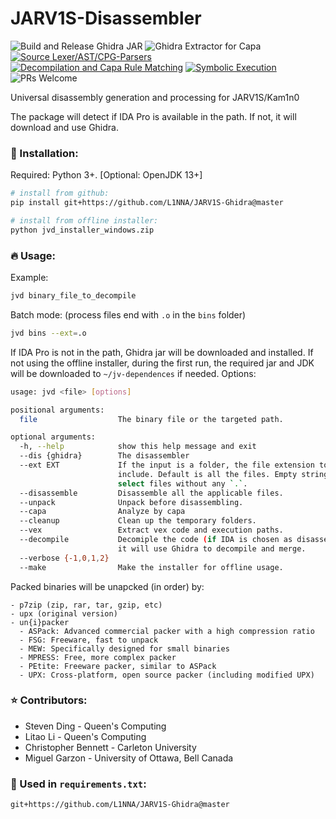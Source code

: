 # JARV1S-Disassembler

 ![Build and Release Ghidra JAR](https://github.com/L1NNA/JARV1S-Disassembler/workflows/Build%20and%20Release%20Ghidra%20JAR/badge.svg) ![Ghidra Extractor for Capa](https://github.com/L1NNA/JARV1S-Disassembler/workflows/Ghidra%20Extractor%20for%20Capa/badge.svg) [![Source Lexer/AST/CPG-Parsers](https://github.com/L1NNA/JARV1S-Disassembler/actions/workflows/src-lexer-ast.yml/badge.svg)](https://github.com/L1NNA/JARV1S-Disassembler/actions/workflows/src-lexer-ast.yml) [![Decompilation and Capa Rule Matching](https://github.com/L1NNA/JARV1S-Disassembler/actions/workflows/decompile-capa-rules.yml/badge.svg)](https://github.com/L1NNA/JARV1S-Disassembler/actions/workflows/decompile-capa-rules.yml) [![Symbolic Execution](https://github.com/L1NNA/JARV1S-Disassembler/actions/workflows/vex.yml/badge.svg)](https://github.com/L1NNA/JARV1S-Disassembler/actions/workflows/vex.yml) ![PRs Welcome](https://img.shields.io/badge/PRs-welcome-brightgreen.svg?&maxAge=86400)

Universal disassembly generation and processing for JARV1S/Kam1n0

The package will detect if IDA Pro is available in the path. If not, it will download and use Ghidra.

### :rocket: Installation:
Required: Python 3+. [Optional: OpenJDK 13+]
```bash
# install from github:
pip install git+https://github.com/L1NNA/JARV1S-Ghidra@master

# install from offline installer:
python jvd_installer_windows.zip
```
### :fire: Usage:
Example:
```bash
jvd binary_file_to_decompile
```
Batch mode: (process files end with `.o` in the `bins` folder)
```bash
jvd bins --ext=.o
```
If IDA Pro is not in the path, Ghidra jar will be downloaded and installed. 
If not using the offline installer, during the first run, the required jar and JDK will be downloaded to `~/jv-dependences` if needed.
Options:
```bash
usage: jvd <file> [options]

positional arguments:
  file                  The binary file or the targeted path.

optional arguments:
  -h, --help            show this help message and exit
  --dis {ghidra}        The disassembler
  --ext EXT             If the input is a folder, the file extension to
                        include. Default is all the files. Empty string will
                        select files without any `.`.
  --disassemble         Disassemble all the applicable files.
  --unpack              Unpack before disassembling.
  --capa                Analyze by capa
  --cleanup             Clean up the temporary folders.
  --vex                 Extract vex code and execution paths.
  --decompile           Decomiple the code (if IDA is chosen as disassembler,
                        it will use Ghidra to decompile and merge.
  --verbose {-1,0,1,2}
  --make                Make the installer for offline usage.

```
Packed binaries will be unapcked (in order) by:
```
- p7zip (zip, rar, tar, gzip, etc)
- upx (original version)
- un{i}packer
  - ASPack: Advanced commercial packer with a high compression ratio
  - FSG: Freeware, fast to unpack
  - MEW: Specifically designed for small binaries
  - MPRESS: Free, more complex packer
  - PEtite: Freeware packer, similar to ASPack
  - UPX: Cross-platform, open source packer (including modified UPX)
```

### :star: Contributors:
- Steven Ding - Queen's Computing
- Litao Li - Queen's Computing 
- Christopher Bennett - Carleton University
- Miguel Garzon - University of Ottawa, Bell Canada

### 🌵 Used in `requirements.txt`:
```
git+https://github.com/L1NNA/JARV1S-Ghidra@master
```
